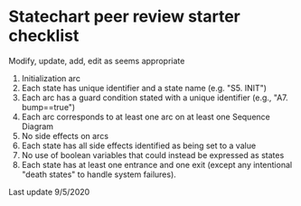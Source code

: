 # Statechart peer review starter checklist

Modify, update, add, edit as seems appropriate

1. Initialization arc
1. Each state has unique identifier and a state name (e.g. "S5. INIT")
1. Each arc has a guard condition stated with a unique identifier (e.g., "A7. bump==true")
1. Each arc corresponds to at least one arc on at least one Sequence Diagram
1. No side effects on arcs
1. Each state has all side effects identified as being set to a value
1. No use of boolean variables that could instead be expressed as states
1. Each state has at least one entrance and one exit (except any intentional "death states" to handle system failures).

Last update 9/5/2020
